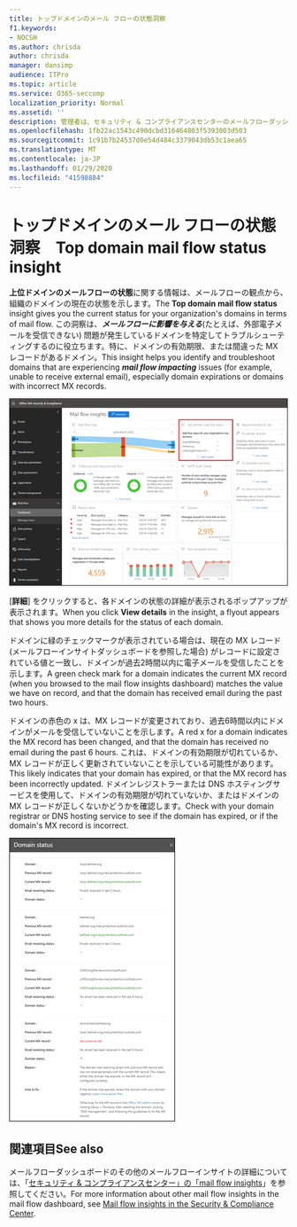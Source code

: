 ```yaml
---
title: トップドメインのメール フローの状態洞察　
f1.keywords:
- NOCSH
ms.author: chrisda
author: chrisda
manager: dansimp
audience: ITPro
ms.topic: article
ms.service: O365-seccomp
localization_priority: Normal
ms.assetid: ''
description: 管理者は、セキュリティ & コンプライアンスセンターのメールフローダッシュボードにある上位ドメインのメールフローの状態に関する洞察を得ることができます。
ms.openlocfilehash: 1fb22ac1543c490dcbd316464803f5393003d503
ms.sourcegitcommit: 1c91b7b24537d0e54d484c3379043db53c1aea65
ms.translationtype: MT
ms.contentlocale: ja-JP
ms.lasthandoff: 01/29/2020
ms.locfileid: "41598884"
---
```

# <a name="top-domain-mail-flow-status-insight"></a><span data-ttu-id="1aa23-103">トップドメインのメール フローの状態洞察　</span><span class="sxs-lookup"><span data-stu-id="1aa23-103">Top domain mail flow status insight</span></span>

<span data-ttu-id="1aa23-104">**上位ドメインのメールフローの状態**に関する情報は、メールフローの観点から、組織のドメインの現在の状態を示します。</span><span class="sxs-lookup"><span data-stu-id="1aa23-104">The **Top domain mail flow status** insight gives you the current status for your organization's domains in terms of mail flow.</span></span> <span data-ttu-id="1aa23-105">この洞察は、***メールフローに影響を与える***(たとえば、外部電子メールを受信できない) 問題が発生しているドメインを特定してトラブルシューティングするのに役立ちます。特に、ドメインの有効期限、または間違った MX レコードがあるドメイン。</span><span class="sxs-lookup"><span data-stu-id="1aa23-105">This insight helps you identify and troubleshoot domains that are experiencing ***mail flow impacting*** issues (for example, unable to receive external email), especially domain expirations or domains with incorrect MX records.</span></span>

![セキュリティ & コンプライアンスセンターのメールフローダッシュボードにある上位ドメインフローの状態の洞察](../media/domain-mail-flow-status-selected.png)

<span data-ttu-id="1aa23-107">[**詳細**] をクリックすると、各ドメインの状態の詳細が表示されるポップアップが表示されます。</span><span class="sxs-lookup"><span data-stu-id="1aa23-107">When you click **View details** in the insight, a flyout appears that shows you more details for the status of each domain.</span></span>

<span data-ttu-id="1aa23-108">ドメインに緑のチェックマークが表示されている場合は、現在の MX レコード (メールフローインサイトダッシュボードを参照した場合) がレコードに設定されている値と一致し、ドメインが過去2時間以内に電子メールを受信したことを示します。</span><span class="sxs-lookup"><span data-stu-id="1aa23-108">A green check mark for a domain indicates the current MX record (when you browsed to the mail flow insights dashboard) matches the value we have on record, and that the domain has received email during the past two hours.</span></span>

<span data-ttu-id="1aa23-109">ドメインの赤色の x は、MX レコードが変更されており、過去6時間以内にドメインがメールを受信していないことを示します。</span><span class="sxs-lookup"><span data-stu-id="1aa23-109">A red x for a domain indicates the MX record has been changed, and that the domain has received no email during the past 6 hours.</span></span> <span data-ttu-id="1aa23-110">これは、ドメインの有効期限が切れているか、MX レコードが正しく更新されていないことを示している可能性があります。</span><span class="sxs-lookup"><span data-stu-id="1aa23-110">This likely indicates that your domain has expired, or that the MX record has been incorrectly updated.</span></span> <span data-ttu-id="1aa23-111">ドメインレジストラーまたは DNS ホスティングサービスを使用して、ドメインの有効期限が切れていないか、またはドメインの MX レコードが正しくないかどうかを確認します。</span><span class="sxs-lookup"><span data-stu-id="1aa23-111">Check with your domain registrar or DNS hosting service to see if the domain has expired, or if the domain's MX record is incorrect.</span></span>

![トップドメインフローの状態に関する詳細ポップアップ](../media/domain-mail-flow-status-flyout.png)

## <a name="see-also"></a><span data-ttu-id="1aa23-113">関連項目</span><span class="sxs-lookup"><span data-stu-id="1aa23-113">See also</span></span>

<span data-ttu-id="1aa23-114">メールフローダッシュボードのその他のメールフローインサイトの詳細については、「[セキュリティ & コンプライアンスセンター」の「mail flow insights](mail-flow-insights-v2.md)」を参照してください。</span><span class="sxs-lookup"><span data-stu-id="1aa23-114">For more information about other mail flow insights in the mail flow dashboard, see [Mail flow insights in the Security & Compliance Center](mail-flow-insights-v2.md).</span></span>
